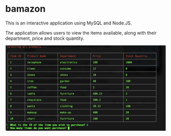 # bamazon

This is an interactive application using MySQL and Node.JS. 

The application allows users to view the items available, along with their department, price and stock quantity. 

![Alt text](./images/screenshot1.png?raw=true "Optional Title")